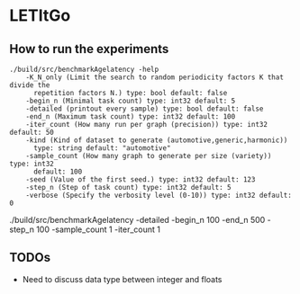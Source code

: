 # LETItGo

## How to run the experiments

```
./build/src/benchmarkAgelatency -help
    -K_N_only (Limit the search to random periodicity factors K that divide the
      repetition factors N.) type: bool default: false
    -begin_n (Minimal task count) type: int32 default: 5
    -detailed (printout every sample) type: bool default: false
    -end_n (Maximum task count) type: int32 default: 100
    -iter_count (How many run per graph (precision)) type: int32 default: 50
    -kind (Kind of dataset to generate (automotive,generic,harmonic))
      type: string default: "automotive"
    -sample_count (How many graph to generate per size (variety)) type: int32
      default: 100
    -seed (Value of the first seed.) type: int32 default: 123
    -step_n (Step of task count) type: int32 default: 5
    -verbose (Specify the verbosity level (0-10)) type: int32 default: 0
```

./build/src/benchmarkAgelatency -detailed -begin_n 100 -end_n 500 -step_n 100  -sample_count 1  -iter_count 1


## TODOs 

  - Need to discuss data type between integer and floats